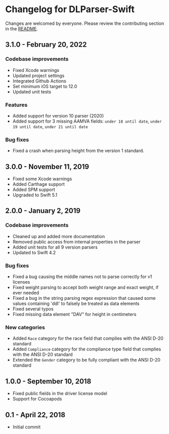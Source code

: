# Changelog for DLParser-Swift

Changes are welcomed by everyone. Please review the contributing section in the [README](README.md).

## 3.1.0 - February 20, 2022

### Codebase improvements
* Fixed Xcode warnings
* Updated project settings
* Integrated Github Actions
* Set minimum iOS target to 12.0
* Updated unit tests

### Features
* Added support for version 10 parser (2020)
* Added support for 3 missing AAMVA fields: `under 18 until date`, `under 19 until date`, `under 21 until date`

### Bug fixes
* Fixed a crash when parsing height from the version 1 standard.

## 3.0.0 - November 11, 2019
* Fixed some Xcode warnings
* Added Carthage support
* Added SPM support
* Upgraded to Swift 5.1

## 2.0.0 - January 2, 2019

### Codebase improvements
* Cleaned up and added more documentation
* Removed public access from internal properties in the parser
* Added unit tests for all 9 version parsers
* Updated to Swift 4.2

### Bug fixes
* Fixed a bug causing the middle names not to parse correctly for v1 licenses
* Fixed weight parsing to accept both weight range and exact weight, if ever needed
* Fixed a bug in the string parsing regex expression that caused some values containing 'ddl' to falsely be treated as data elements
* Fixed several typos
* Fixed missing data element "DAV" for height in centimeters

### New categories

* Added `Race` category for the race field that complies with the ANSI D-20 standard
* Added `Compliance` category for the compliance type field that complies with the ANSI D-20 standard
* Extended the `Gender` category to be fully compliant with the ANSI D-20 standard

## 1.0.0 - September 10, 2018
* Fixed public fields in the driver license model
* Support for Cocoapods

## 0.1 - April 22, 2018
* Initial commit
